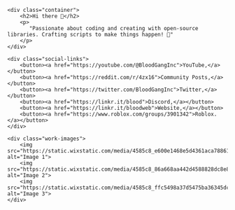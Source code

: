     <div class="container">
        <h2>Hi there 👋</h2>
        <p>
           "Passionate about coding and creating with open-source libraries. Crafting scripts to make things happen! 🚀"
        </p>
    </div>
    
    <div class="social-links">
        <button><a href="https://youtube.com/@BloodGangInc">YouTube,</a></button>
        <button><a href="https://reddit.com/r/4zx16">Community Posts,</a></button>
        <button><a href="https://twitter.com/BloodGangInc">Twitter,</a></button>
        <button><a href="https://linkr.it/blood">Discord,</a></button>
        <button><a href="https://linkr.it/bloodweb">Website,</a></button>
        <button><a href="https://www.roblox.com/groups/3901342">Roblox.</a></button>
    </div>
    
    <div class="work-images">
        <img src="https://static.wixstatic.com/media/4585c8_e600e1468e5d4361aca78861e48ff266~mv2.png/v1/fit/w_552,h_498,q_90/4585c8_e600e1468e5d4361aca78861e48ff266~mv2.webp" alt="Image 1">
        <img src="https://static.wixstatic.com/media/4585c8_86a668aa442d4588828dc8e8f9f39e2c~mv2.png/v1/fit/w_533,h_498,q_90/4585c8_86a668aa442d4588828dc8e8f9f39e2c~mv2.webp" alt="Image 2">
        <img src="https://static.wixstatic.com/media/4585c8_ffc5498a37d5475ba36345dc52390439~mv2.png/v1/fit/w_526,h_498,q_90/4585c8_ffc5498a37d5475ba36345dc52390439~mv2.webp" alt="Image 3">
    </div>
</body>
</html>
